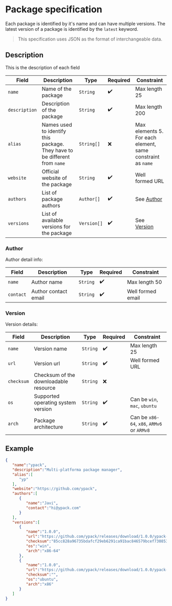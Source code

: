 # Package specification

Each package is identified by it's name and can have multiple versions. The latest version of a package is identified by the
`latest` keyword.

>This specification uses JSON as the format of interchangeable data.

## Description
This is the description of each field

| Field         	| Description                                                                	| Type        	| Required 	| Constraint                                                  	|
|---------------	|----------------------------------------------------------------------------	|-------------	|----------	|-------------------------------------------------------------	|
| `name`        	| Name of the package                                                        	| `String`    	| ✔️        	| Max length 25                                               	|
| `description` 	| Description of the package                                                 	| `String`    	| ✔️        	| Max length 200                                              	|
| `alias`       	| Names used to identify this package. They have to be different from `name` 	| `String[]`  	| ❌        	| Max elements 5. For each element, same constraint as `name` 	|
| `website`     	| Official website of the package                                            	| `String`    	| ✔️        	| Well formed URL                                             	|
| `authors`     	| List of package authors                                                    	| `Author[]`  	| ✔️        	| See [Author](#author)                                       	|
| `versions`    	| List of available versions for the package                                 	| `Version[]` 	| ✔️        	| See [Version](#version)                                     	|

### Author
Author detail info:

| Field         	| Description                                                                	| Type       	| Required 	| Constraint                                                  	|
|---------------	|----------------------------------------------------------------------------	|------------	|----------	|-------------------------------------------------------------	|
| `name`        	| Author name                                                        	| `String`   	| ✔️        	| Max length 50                                               	|
| `contact`        	| Author contact email                                                       	| `String`   	| ✔️        	| Well formed email                                              	|

### Version
Version details:

| Field      	| Description                           	| Type     	| Required 	| Constraint                                 	|
|------------	|---------------------------------------	|----------	|----------	|--------------------------------------------	|
| `name`     	| Version name                          	| `String` 	| ✔️        	| Max length 25                              	|
| `url`      	| Version url                           	| `String` 	| ✔️        	| Well formed URL                            	|
| `checksum` 	| Checksum of the downloadable resource 	| `String` 	| ❌        	|                                            	|
| `os`       	| Supported operating system version    	| `String` 	| ✔️        	| Can be `win`, `mac`, `ubuntu`              	|
| `arch`     	| Package architecture                  	| `String` 	| ✔️        	| Can be `x86-64`, `x86`, `ARMv6` or `ARMv8` 	|


## Example

```json
{
   "name":"ypack",
   "description":"Multi-platforma package manager",
   "alias":[
      "yp"
   ],
   "website":"https://github.com/ypack",
   "authors":[
      {
         "name":"Javi",
         "contact":"hi@ypack.com"
      }
   ],
   "versions":[
      {
         "name":"1.0.0",
         "url":"https://github.com/ypack/releases/download/1.0.0/ypack-win.zip",
         "checksum":"85cc828a96735bdafcf29eb6291ca91bac846579bcef7308536e0c875d6c81d7",
         "os":"win",
         "arch":"x86-64"
      },
      {
         "name":"1.0.0",
         "url":"https://github.com/ypack/releases/download/1.0.0/ypack-ubuntu.tar.gz",
         "checksum":"",
         "os":"ubuntu",
         "arch":"x86"
      }
   ]
}
```
